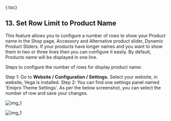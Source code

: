 {:toc}

## 13. Set Row Limit to Product Name
This feature allows you to configure a number of rows to show your Product name in the Shop page, Accessory and Alternative product slider, Dynamic Product Sliders. If your products have longer names and you want to show them in two or three lines then you can configure it easily. By default, Products name will be displayed in one line.

Steps to configure the number of rows for display product name:

Step 1: Go to **Website / Configuration / Settings.** Select your website, in website, Vega is installed.
Step 2: You can find one settings panel named 'Emipro Theme Settings'. As per the below screenshot, you can select the number of row and save your changes.

![img_1](section_13/images/1.png)

![img_1](section_13/images/2.png)